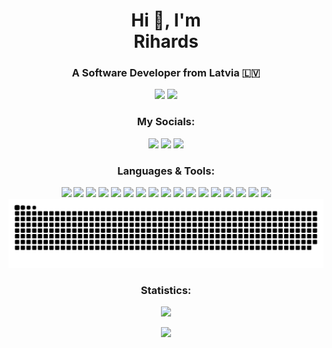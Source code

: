 

<h1 align='center'>Hi 👋, I'm <br>Rihards</h1>

<h3 align='center'>A Software Developer from Latvia 🇱🇻 </h3>

<div align='center'>
  <img src='https://komarev.com/ghpvc/?username=ClientSiderz&label=Views&color=blue&style=for-the-badge'>
  <img src='https://img.shields.io/github/stars/ClientSiderz?color=green&style=for-the-badge'>
</div>
<h3 align='center'>My Socials:</h3>
<div align='center'>
  <a href="https://www.youtube.com/@ClientSiders" target="blank"><img src='https://img.shields.io/static/v1?label=&message=ClientSiders&color=%23FF0000&style=for-the-badge&logo=youtube'></a>
  <a href="https://discord.gg/pZ9ZsKwq8h" target="blank"><img src='https://img.shields.io/static/v1?label=&message=meow+client&color=%235562EA&style=for-the-badge&logo=Discord&logoColor=%23fff'></a>
  <img src='https://img.shields.io/static/v1?label=&message=@clientsiders&color=%235562EA&style=for-the-badge&logo=Discord&logoColor=%23fff'>
</div>
<h3 align='center'>Languages & Tools:</h3>
<div align='center'>
<a href='https://www.w3.org/html/' target='_blank'><img src='https://img.shields.io/static/v1?label=&message=HTML&color=%23E34F26&style=for-the-badge&logo=HTML5&logoColor=%23fff'></a>
<a href='https://www.w3schools.com/css/' target='_blank'><img src='https://img.shields.io/static/v1?label=&message=CSS&color=%231572B6&style=for-the-badge&logo=CSS3&logoColor=%23fff'></a>
<a href='https://developer.mozilla.org/en-US/docs/Web/JavaScript' target='_blank'><img src='https://img.shields.io/static/v1?label=&message=JavaScript&color=grey&style=for-the-badge&logo=JavaScript'></a>
<a href='https://nodejs.org' target='_blank'><img src='https://img.shields.io/static/v1?label=&message=Node.js&color=%23339933&style=for-the-badge&logo=Node.js&logoColor=%23fff'></a>
<a href='https://www.python.org' target='_blank'><img src='https://img.shields.io/static/v1?label=&message=Python&color=%233776AB&style=for-the-badge&logo=Python&logoColor=%23fff'></a>
<a href='https://www.gnu.org/software/bash/' target='_blank'><img src='https://img.shields.io/static/v1?label=&message=BASH&color=%234EAA25&style=for-the-badge&logo=GNU+Bash&logoColor=%23fff'></a>
<a href='https://www.java.com' target='_blank'><img src='https://img.shields.io/static/v1?label=&message=java&color=orange&style=for-the-badge&logoColor=%23fff&logo=oracle'></a>
<a href='https://gradle.org/' target='_blank'><img src='https://img.shields.io/static/v1?label=&message=gradle&color=%2302303A&style=for-the-badge&logo=gradle&logoColor=%23fff'></a>
<a href='https://kotlinlang.org' target='_blank'><img src='https://img.shields.io/static/v1?label=&message=Kotlin&color=%237F52FF&style=for-the-badge&logo=Kotlin&logoColor=%23fff'></a>
<a href='https://en.wikipedia.org/wiki/C%2B%2B' target='_blank'><img src='https://img.shields.io/static/v1?label=&message=C%2B%2B&color=%2300599C&style=for-the-badge&logo=C%2B%2B&logoColor=%23fff'></a>
<a href='https://www.arduino.cc/' target='_blank'><img src='https://img.shields.io/static/v1?label=&message=Arduino&color=%2300979D&style=for-the-badge&logo=Arduino&logoColor=%23fff'></a>
<a href='https://getbootstrap.com' target='_blank'><img src='https://img.shields.io/static/v1?label=&message=Bootstrap&color=%237952B3&style=for-the-badge&logo=Bootstrap&logoColor=%23fff'></a>
<a href='https://www.electronjs.org' target='_blank'><img src='https://img.shields.io/static/v1?label=&message=Electron&color=%2347848F&style=for-the-badge&logo=Electron&logoColor=%23fff'></a>
<a href='https://firebase.google.com/' target='_blank'><img src='https://img.shields.io/static/v1?label=&message=Firebase&color=grey&style=for-the-badge&logo=Firebase'></a>
<a href='https://cloud.google.com' target='_blank'><img src='https://img.shields.io/static/v1?label=&message=Google+Cloud&color=%234285F4&style=for-the-badge&logo=Google+Cloud&logoColor=%23fff'></a>
<a href='https://git-scm.com/' target='_blank'><img src='https://img.shields.io/static/v1?label=&message=Git&color=%23F05032&style=for-the-badge&logo=Git&logoColor=%23fff'></a>
<a href='https://www.mongodb.com/' target='_blank'><img src='https://img.shields.io/static/v1?label=&message=Mongo+DB&color=%2347A248&style=for-the-badge&logo=MongoDB&logoColor=%23fff'></a>

<picture>
  <source media="(prefers-color-scheme: dark)" srcset="https://raw.githubusercontent.com/ClientSiderz/ClientSiderz/output/github-snake-dark.svg" />
  <source media="(prefers-color-scheme: light)" srcset="https://raw.githubusercontent.com/ClientSiderz/ClientSiderz/output/github-snake.svg" />
  <img alt="github-snake" src="https://raw.githubusercontent.com/ClientSiderz/ClientSiderz/output/github-snake.svg" />
</picture>
</div>

<h3 align="center">Statistics:</h3>

<div align="center">

<span>
<a href="#" target="blank"><img src="https://github-readme-stats.vercel.app/api?username=ClientSiderz&show_icons=true&theme=nord&card_width=500&count_private=true&hide_border=true">
<span>
  
<a href="#" target="blank"><img src="https://github-readme-stats.vercel.app/api/top-langs/?username=ClientSiderz&theme=nord&card_width=500&layout=compact&hide_border=true&exclude_repo=ClientBase">

</div>
